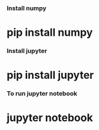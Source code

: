 ### Install numpy
# pip install numpy

### Install jupyter
# pip install jupyter

### To run jupyter notebook
# jupyter notebook